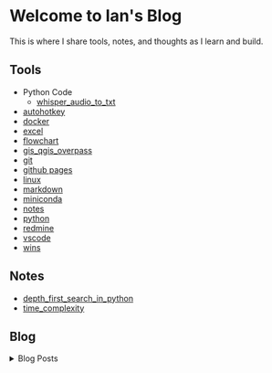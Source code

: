 <h1>Welcome to Ian's Blog</h1>
<p>This is where I share tools, notes, and thoughts as I learn and build.</p>

<h2>Tools</h2>
<ul>
  <li>Python Code
    <ul>
      <li><a href="https://liuian.github.io/pages-blog/tools/python_code/whisper_audio_to_txt">whisper_audio_to_txt</a></li>
    </ul>
  </li>
  <li><a href="https://liuian.github.io/pages-blog/tools/autohotkey">autohotkey</a></li>
  <li><a href="https://liuian.github.io/pages-blog/tools/docker">docker</a></li>
  <li><a href="https://liuian.github.io/pages-blog/tools/excel">excel</a></li>
  <li><a href="https://liuian.github.io/pages-blog/tools/flowchart">flowchart</a></li>
  <li><a href="https://liuian.github.io/pages-blog/tools/gis_qgis_overpass">gis_qgis_overpass</a></li>
  <li><a href="https://liuian.github.io/pages-blog/tools/git">git</a></li>
  <li><a href="https://liuian.github.io/pages-blog/tools/github_pages">github pages</a></li>
  <li><a href="https://liuian.github.io/pages-blog/tools/linux">linux</a></li>
  <li><a href="https://liuian.github.io/pages-blog/tools/markdown">markdown</a></li>
  <li><a href="https://liuian.github.io/pages-blog/tools/miniconda">miniconda</a></li>
  <li><a href="https://liuian.github.io/pages-blog/tools/notes">notes</a></li>
  <li><a href="https://liuian.github.io/pages-blog/tools/python">python</a></li>
  <li><a href="https://liuian.github.io/pages-blog/tools/redmine">redmine</a></li>
  <li><a href="https://liuian.github.io/pages-blog/tools/vscode">vscode</a></li>
  <li><a href="https://liuian.github.io/pages-blog/tools/wins">wins</a></li>
</ul>

<h2>Notes</h2>
<ul>
  <li><a href="https://liuian.github.io/pages-blog/notes/depth_first_search_in_python">depth_first_search_in_python</a></li>
  <li><a href="https://liuian.github.io/pages-blog/notes/time_complexity">time_complexity</a></li>
</ul>

<h2><i class="fas fa-pen-nib"></i> Blog</h2>
<details>
  <summary><i class="fas fa-caret-down"></i> Blog Posts</summary>
  <ul>
    <li><a href="https://liuian.github.io/pages-blog/blog/sleep-1">Sleep 1</a></li>
    <li><a href="https://liuian.github.io/pages-blog/blog/sleep-2">Sleep 2</a></li>
    <li><a href="https://liuian.github.io/pages-blog/blog/sleep-3">Sleep 3</a></li>
  </ul>
</details>
